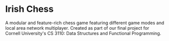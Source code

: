 # Irish Chess

A modular and feature-rich chess game featuring different game modes and local area network multiplayer. Created as part of our final project for Cornell University's CS 3110: Data Structures and Functional Programming.